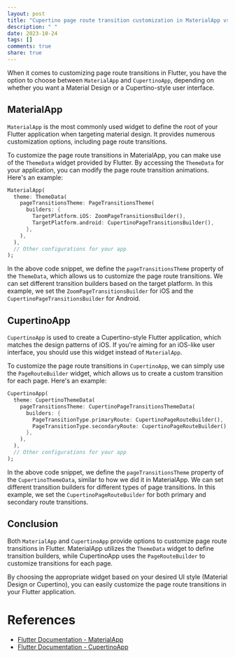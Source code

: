 ```yaml
---
layout: post
title: "Cupertino page route transition customization in MaterialApp vs CupertinoApp"
description: " "
date: 2023-10-24
tags: []
comments: true
share: true
---
```


When it comes to customizing page route transitions in Flutter, you have the option to choose between `MaterialApp` and `CupertinoApp`, depending on whether you want a Material Design or a Cupertino-style user interface.

## MaterialApp

`MaterialApp` is the most commonly used widget to define the root of your Flutter application when targeting material design. It provides numerous customization options, including page route transitions.

To customize the page route transitions in MaterialApp, you can make use of the `ThemeData` widget provided by Flutter. By accessing the `ThemeData` for your application, you can modify the page route transition animations. Here's an example:

```dart
MaterialApp(
  theme: ThemeData(
    pageTransitionsTheme: PageTransitionsTheme(
      builders: {
        TargetPlatform.iOS: ZoomPageTransitionsBuilder(),
        TargetPlatform.android: CupertinoPageTransitionsBuilder(),
      },
    ),
  ),
  // Other configurations for your app
);
```

In the above code snippet, we define the `pageTransitionsTheme` property of the `ThemeData`, which allows us to customize the page route transitions. We can set different transition builders based on the target platform. In this example, we set the `ZoomPageTransitionsBuilder` for iOS and the `CupertinoPageTransitionsBuilder` for Android.

## CupertinoApp

`CupertinoApp` is used to create a Cupertino-style Flutter application, which matches the design patterns of iOS. If you're aiming for an iOS-like user interface, you should use this widget instead of `MaterialApp`.

To customize the page route transitions in `CupertinoApp`, we can simply use the `PageRouteBuilder` widget, which allows us to create a custom transition for each page. Here's an example:

```dart
CupertinoApp(
  theme: CupertinoThemeData(
    pageTransitionsTheme: CupertinoPageTransitionsThemeData(
      builders: {
        PageTransitionType.primaryRoute: CupertinoPageRouteBuilder(),
        PageTransitionType.secondaryRoute: CupertinoPageRouteBuilder(),
      },
    ),
  ),
  // Other configurations for your app
);
```

In the above code snippet, we define the `pageTransitionsTheme` property of the `CupertinoThemeData`, similar to how we did it in MaterialApp. We can set different transition builders for different types of page transitions. In this example, we set the `CupertinoPageRouteBuilder` for both primary and secondary route transitions.

## Conclusion

Both `MaterialApp` and `CupertinoApp` provide options to customize page route transitions in Flutter. MaterialApp utilizes the `ThemeData` widget to define transition builders, while CupertinoApp uses the `PageRouteBuilder` to customize transitions for each page.

By choosing the appropriate widget based on your desired UI style (Material Design or Cupertino), you can easily customize the page route transitions in your Flutter application.

# References

- [Flutter Documentation - MaterialApp](https://api.flutter.dev/flutter/material/MaterialApp-class.html)
- [Flutter Documentation - CupertinoApp](https://api.flutter.dev/flutter/cupertino/CupertinoApp-class.html)